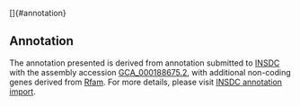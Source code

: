 []{#annotation}

Annotation
----------

The annotation presented is derived from annotation submitted to
[INSDC](http://www.insdc.org) with the assembly accession
[GCA\_000188675.2](http://www.ebi.ac.uk/ena/data/view/GCA_000188675.2),
with additional non-coding genes derived from
[Rfam](http://rfam.xfam.org/). For more details, please visit [INSDC
annotation
import](http://ensemblgenomes.org/info/data/insdc_annotation).
